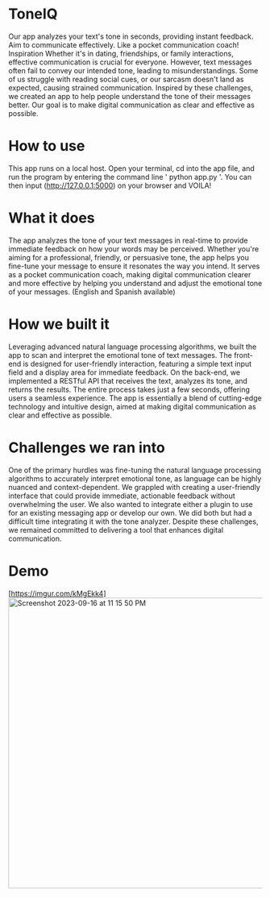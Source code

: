 # ToneIQ
Our app analyzes your text's tone in seconds, providing instant feedback. Aim to communicate effectively. Like a pocket communication coach!
Inspiration
Whether it's in dating, friendships, or family interactions, effective communication is crucial for everyone. However, text messages often fail to convey our intended tone, leading to misunderstandings. Some of us struggle with reading social cues, or our sarcasm doesn't land as expected, causing strained communication. Inspired by these challenges, we created an app to help people understand the tone of their messages better. Our goal is to make digital communication as clear and effective as possible.

# How to use
This app runs on a local host. Open your terminal, cd into the app file, and run the program by entering the command line ' python app.py '. You can then input (http://127.0.0.1:5000) on your browser and VOILA!

# What it does
The app analyzes the tone of your text messages in real-time to provide immediate feedback on how your words may be perceived. Whether you're aiming for a professional, friendly, or persuasive tone, the app helps you fine-tune your message to ensure it resonates the way you intend. It serves as a pocket communication coach, making digital communication clearer and more effective by helping you understand and adjust the emotional tone of your messages. (English and Spanish available)

# How we built it
Leveraging advanced natural language processing algorithms, we built the app to scan and interpret the emotional tone of text messages. The front-end is designed for user-friendly interaction, featuring a simple text input field and a display area for immediate feedback. On the back-end, we implemented a RESTful API that receives the text, analyzes its tone, and returns the results. The entire process takes just a few seconds, offering users a seamless experience. The app is essentially a blend of cutting-edge technology and intuitive design, aimed at making digital communication as clear and effective as possible.

# Challenges we ran into
One of the primary hurdles was fine-tuning the natural language processing algorithms to accurately interpret emotional tone, as language can be highly nuanced and context-dependent. We grappled with creating a user-friendly interface that could provide immediate, actionable feedback without overwhelming the user. We also wanted to integrate either a plugin to use for an existing messaging app or develop our own. We did both but had a difficult time integrating it with the tone analyzer. Despite these challenges, we remained committed to delivering a tool that enhances digital communication.

# Demo
[https://imgur.com/kMgEkk4]
<img width="577" alt="Screenshot 2023-09-16 at 11 15 50 PM" src="https://github.com/bellynap/ToneIQ/assets/63522794/6348e520-73db-45c7-8a47-e6a5f103d008">

